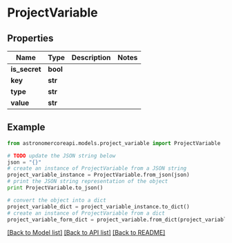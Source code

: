 # ProjectVariable


## Properties
Name | Type | Description | Notes
------------ | ------------- | ------------- | -------------
**is_secret** | **bool** |  | 
**key** | **str** |  | 
**type** | **str** |  | 
**value** | **str** |  | 

## Example

```python
from astronomercoreapi.models.project_variable import ProjectVariable

# TODO update the JSON string below
json = "{}"
# create an instance of ProjectVariable from a JSON string
project_variable_instance = ProjectVariable.from_json(json)
# print the JSON string representation of the object
print ProjectVariable.to_json()

# convert the object into a dict
project_variable_dict = project_variable_instance.to_dict()
# create an instance of ProjectVariable from a dict
project_variable_form_dict = project_variable.from_dict(project_variable_dict)
```
[[Back to Model list]](../README.md#documentation-for-models) [[Back to API list]](../README.md#documentation-for-api-endpoints) [[Back to README]](../README.md)


